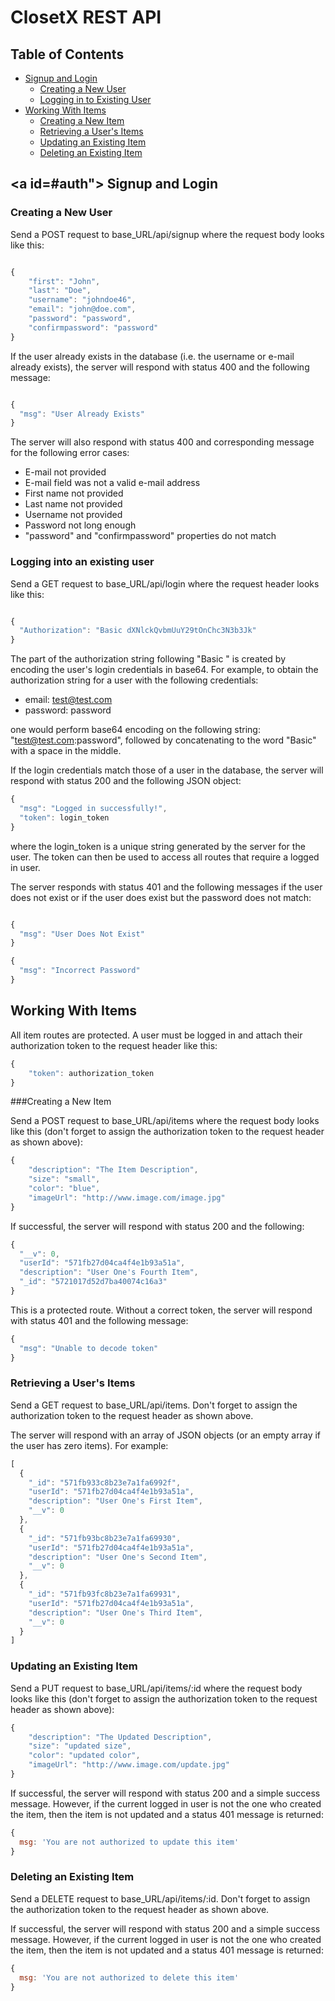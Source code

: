 # ClosetX REST API

## Table of Contents
* [Signup and Login](#auth)
  * [Creating a New User](#signup)
  * [Logging in to Existing User](#login)
* [Working With Items](#items)
  * [Creating a New Item](#createItem)
  * [Retrieving a User's Items](#getItems)
  * [Updating an Existing Item](#updateItem)
  * [Deleting an Existing Item](#deleteItem)

## <a id=#auth"></a> Signup and Login

### <a id="signup"></a>Creating a New User

Send a POST request to base_URL/api/signup where the request body looks like this:

```js

{
    "first": "John",
    "last": "Doe",
    "username": "johndoe46",
    "email": "john@doe.com",
    "password": "password",
    "confirmpassword": "password"
}

```

If the user already exists in the database (i.e. the username or e-mail already exists), the server will respond with status 400 and the following message:

```js

{
  "msg": "User Already Exists"
}

```

The server will also respond with status 400 and corresponding message for the following error cases:

* E-mail not provided
* E-mail field was not a valid e-mail address
* First name not provided
* Last name not provided
* Username not provided
* Password not long enough
* "password" and "confirmpassword" properties do not match

### <a id="login"></a>Logging into an existing user

Send a GET request to base_URL/api/login where the request header looks like this:

```js

{
  "Authorization": "Basic dXNlckQvbmUuY29tOnChc3N3b3Jk"
}

```
The part of the authorization string following "Basic " is created by encoding the user's login credentials in base64.  For example, to obtain the authorization string for a user with the following credentials:

* email: test@test.com
* password: password

one would perform base64 encoding on the following string: "test@test.com:password", followed by concatenating to the word "Basic" with a space in the middle.

If the login credentials match those of a user in the database, the server will respond with status 200 and the following JSON object:

```js
{
  "msg": "Logged in successfully!",
  "token": login_token
}
```
where the login_token is a unique string generated by the server for the user.  The token can then be used to access all routes that require a logged in user.  

The server responds with status 401 and the following messages if the user does not exist or if the user does exist but the password does not match:

```js

{
  "msg": "User Does Not Exist"
}

{
  "msg": "Incorrect Password"
}

```

## <a id="items"></a> Working With Items

All item routes are protected.  A user must be logged in and attach their authorization token to the request header like this:

```js
{
    "token": authorization_token
}
```

###<a id="createItem"></a>Creating a New Item

Send a POST request to base_URL/api/items where the request body looks like this (don't forget to assign the authorization token to the request header as shown above):

```js
{
    "description": "The Item Description",
    "size": "small",
    "color": "blue",
    "imageUrl": "http://www.image.com/image.jpg"
}
```
If successful, the server will respond with status 200 and the following:

```js
{
  "__v": 0,
  "userId": "571fb27d04ca4f4e1b93a51a",
  "description": "User One's Fourth Item",
  "_id": "5721017d52d7ba40074c16a3"
}
```

This is a protected route.  Without a correct token, the server will respond with status 401 and the following message:

```js
{
  "msg": "Unable to decode token"
}
```

### <a id="getItems"></a>Retrieving a User's Items

Send a GET request to base_URL/api/items. Don't forget to assign the authorization token to the request header as shown above.

The server will respond with an array of JSON objects (or an empty array if the user has zero items).  For example:

```js
[
  {
    "_id": "571fb933c8b23e7a1fa6992f",
    "userId": "571fb27d04ca4f4e1b93a51a",
    "description": "User One's First Item",
    "__v": 0
  },
  {
    "_id": "571fb93bc8b23e7a1fa69930",
    "userId": "571fb27d04ca4f4e1b93a51a",
    "description": "User One's Second Item",
    "__v": 0
  },
  {
    "_id": "571fb93fc8b23e7a1fa69931",
    "userId": "571fb27d04ca4f4e1b93a51a",
    "description": "User One's Third Item",
    "__v": 0
  }
]
```

### <a id="updateItem"></a> Updating an Existing Item

Send a PUT request to base_URL/api/items/:id where the request body looks like this (don't forget to assign the authorization token to the request header as shown above):

```js
{
    "description": "The Updated Description",
    "size": "updated size",
    "color": "updated color",
    "imageUrl": "http://www.image.com/update.jpg"
}
```

If successful, the server will respond with status 200 and a simple success message.  However, if the current logged in user is not the one who created the item, then the item is not updated and a status 401 message is returned:


```js
{
  msg: 'You are not authorized to update this item'
}
```

### <a id="deleteItem"></a> Deleting an Existing Item

Send a DELETE request to base_URL/api/items/:id. Don't forget to assign the authorization token to the request header as shown above.

If successful, the server will respond with status 200 and a simple success message.  However, if the current logged in user is not the one who created the item, then the item is not updated and a status 401 message is returned:

```js
{
  msg: 'You are not authorized to delete this item'
}
```

